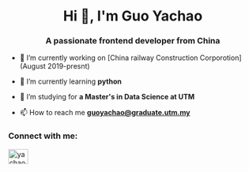 <h1 align="center">Hi 👋, I'm Guo Yachao</h1>
<h3 align="center">A passionate frontend developer from China</h3>

- 🔭 I’m currently working on [China railway Construction Corporotion](August 2019-presnt)

- 🌱 I’m currently learning **python**

- 🤝 I’m studying for **a Master's in Data Science at UTM**

- 📫 How to reach me **guoyachao@graduate.utm.my**

<h3 align="left">Connect with me:</h3>
<p align="left">
<a href="https://www.youtube.com/c/yachao guo" target="blank"><img align="center" src="https://raw.githubusercontent.com/rahuldkjain/github-profile-readme-generator/master/src/images/icons/Social/youtube.svg" alt="yachao guo" height="30" width="40" /></a>
</p>
